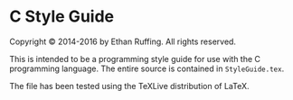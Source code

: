 C Style Guide
=============
Copyright &copy; 2014-2016 by Ethan Ruffing. All rights reserved.

This is intended to be a programming style guide for use with the C programming
language. The entire source is contained in `StyleGuide.tex`.

The file has been tested using the TeXLive distribution of LaTeX.
